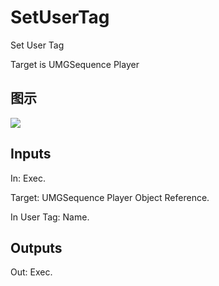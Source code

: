 # SetUserTag

Set User Tag

Target is UMGSequence Player

## 图示

![]($-20221218-17505859.png)

## Inputs

In: Exec.

Target: UMGSequence Player Object Reference.

In User Tag: Name.  

## Outputs

Out: Exec.

